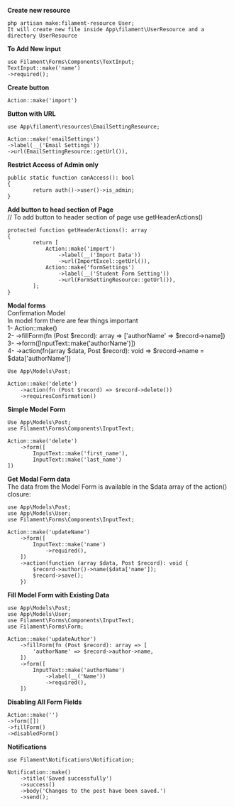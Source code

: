 **Create new resource**
```
php artisan make:filament-resource User;
It will create new file inside App\filament\UserResource and a directory UserResource
```
**To Add New input**
```
use Filament\Forms\Components\TextInput;
TextInput::make('name')
->required();
```

**Create button**
```
Action::make('import')
```

**Button with URL**
```
use App\filament\resources\EmailSettingResource;

Action::make('emailSettings')
->label(__('Email Settings'))
->url(EmailSettingResource::getUrl()),
```
**Restrict Access of Admin only**
```
public static function canAccess(): bool
{
        return auth()->user()->is_admin;
}
```
**Add button to head section of Page**<br>
// To add button to header section of page use getHeaderActions()
```
protected function getHeaderActions(): array
{
        return [
            Action::make('import')
                ->label(__('Import Data'))
                ->url(ImportExcel::getUrl()),
            Action::make('formSettings')
                ->label(__('Student Form Setting'))
                ->url(FormSettingResource::getUrl()),
        ];
}
```
**Modal forms**<br>
Confirmation Model<br>
In model form there are few things important<br>
1- Action::make()<br>
2- ->fillForm(fn (Post $record): array => ['authorName' => $record->name])<br>
3- ->form([InputText::make('authorName')])<br>
4- ->action(fn(array $data, Post $record): void => $record->name = $data['authorName'])
```
Use App\Models\Post;

Action::make('delete')
    ->action(fn (Post $record) => $record->delete())
    ->requiresConfirmation()
```
**Simple Model Form**
```
Use App\Models\Post;
use Filament\Forms\Components\InputText;

Action::make('delete')
    ->form([
        InputText::make('first_name'),
        InputText::make('last_name')
])
```
**Get Modal Form data**<br>
The data from the Model Form is available in the $data array of the action() closure:
```
use App\Models\Post;
use App\Models\User;
use Filament\Forms\Components\InputText;
 
Action::make('updateName')
    ->form([
        InputText::make('name')
            ->required(),
    ])
    ->action(function (array $data, Post $record): void {
        $record->author()->name($data['name']);
        $record->save();
    })
```
**Fill Model Form with Existing Data**
```
use App\Models\Post;
use App\Models\User;
use Filament\Forms\Components\InputText;
use Filament\Forms\Form;
 
Action::make('updateAuthor')
    ->fillForm(fn (Post $record): array => [
        'authorName' => $record->author->name,
    ])
    ->form([
        InputText::make('authorName')
            ->label(__('Name'))
            ->required(),
    ])
```
**Disabling All Form Fields**
```
Action::make('')
->form([])
->fillForm()
->disabledForm()
```
**Notifications**
```
use Filament\Notifications\Notification;

Notification::make()
    ->title('Saved successfully')
    ->success()
    ->body('Changes to the post have been saved.')
    ->send();

```
